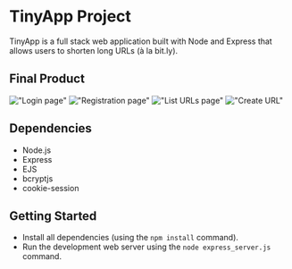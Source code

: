 # TinyApp Project

TinyApp is a full stack web application built with Node and Express that allows users to shorten long URLs (à la bit.ly).

## Final Product

!["Login page"](https://github.com/tatianibassani/tinyapp/blob/feature/documentation/docs/images/login.png)
!["Registration page"](https://github.com/tatianibassani/tinyapp/blob/feature/documentation/docs/images/register.png)
!["List URLs page"](https://github.com/tatianibassani/tinyapp/blob/feature/documentation/docs/images/urls.png)
!["Create URL"](https://github.com/tatianibassani/tinyapp/blob/feature/documentation/docs/images/create_url.png)

## Dependencies

- Node.js
- Express
- EJS
- bcryptjs
- cookie-session

## Getting Started

- Install all dependencies (using the `npm install` command).
- Run the development web server using the `node express_server.js` command.